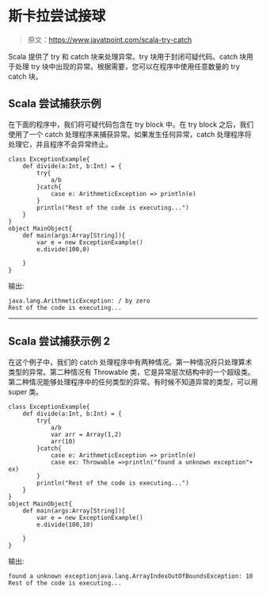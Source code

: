 # 斯卡拉尝试接球

> 原文：<https://www.javatpoint.com/scala-try-catch>

Scala 提供了 try 和 catch 块来处理异常。try 块用于封闭可疑代码。catch 块用于处理 try 块中出现的异常。根据需要，您可以在程序中使用任意数量的 try catch 块。

## Scala 尝试捕获示例

在下面的程序中，我们将可疑代码包含在 try block 中。在 try block 之后，我们使用了一个 catch 处理程序来捕获异常。如果发生任何异常，catch 处理程序将处理它，并且程序不会异常终止。

```
class ExceptionExample{
    def divide(a:Int, b:Int) = {
        try{
            a/b
        }catch{
            case e: ArithmeticException => println(e)
        }
        println("Rest of the code is executing...")
    }
}
object MainObject{
    def main(args:Array[String]){
        var e = new ExceptionExample()
        e.divide(100,0)

    }
}

```

输出:

```
java.lang.ArithmeticException: / by zero
Rest of the code is executing...

```

* * *

## Scala 尝试捕获示例 2

在这个例子中，我们的 catch 处理程序中有两种情况。第一种情况将只处理算术类型的异常。第二种情况有 Throwable 类，它是异常层次结构中的一个超级类。第二种情况能够处理程序中的任何类型的异常。有时候不知道异常的类型，可以用 super 类。

```
class ExceptionExample{
    def divide(a:Int, b:Int) = {
        try{
            a/b
            var arr = Array(1,2)
            arr(10)
        }catch{
            case e: ArithmeticException => println(e)
            case ex: Throwable =>println("found a unknown exception"+ ex)
        }
        println("Rest of the code is executing...")
    }
}
object MainObject{
    def main(args:Array[String]){
        var e = new ExceptionExample()
        e.divide(100,10)

    }
}

```

输出:

```
found a unknown exceptionjava.lang.ArrayIndexOutOfBoundsException: 10
Rest of the code is executing...

```